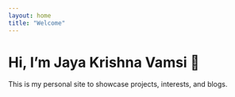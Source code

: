 ```yaml
---
layout: home
title: "Welcome"
---
```


# Hi, I’m Jaya Krishna Vamsi 👋
This is my personal site to showcase projects, interests, and blogs.
